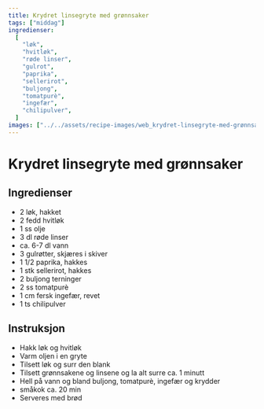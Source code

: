 ```yaml
---
title: Krydret linsegryte med grønnsaker
tags: ["middag"]
ingredienser:
  [
    "løk",
    "hvitløk",
    "røde linser",
    "gulrot",
    "paprika",
    "sellerirot",
    "buljong",
    "tomatpurè",
    "ingefær",
    "chilipulver",
  ]
images: ["../../assets/recipe-images/web_krydret-linsegryte-med-grønnsaker.jpg"]
---
```


# Krydret linsegryte med grønnsaker

## Ingredienser

- 2 løk, hakket
- 2 fedd hvitløk
- 1 ss olje
- 3 dl røde linser
- ca. 6-7 dl vann
- 3 gulrøtter, skjæres i skiver
- 1 1/2 paprika, hakkes
- 1 stk sellerirot, hakkes
- 2 buljong terninger
- 2 ss tomatpurè
- 1 cm fersk ingefær, revet
- 1 ts chilipulver

## Instruksjon

- Hakk løk og hvitløk
- Varm oljen i en gryte
- Tilsett løk og surr den blank
- Tilsett grønnsakene og linsene og la alt surre ca. 1 minutt
- Hell på vann og bland buljong, tomatpurè, ingefær og krydder
- småkok ca. 20 min
- Serveres med brød
